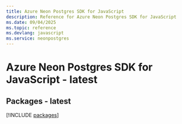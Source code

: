 ```yaml
---
title: Azure Neon Postgres SDK for JavaScript
description: Reference for Azure Neon Postgres SDK for JavaScript
ms.date: 09/04/2025
ms.topic: reference
ms.devlang: javascript
ms.service: neonpostgres
---
```

# Azure Neon Postgres SDK for JavaScript - latest
## Packages - latest
[!INCLUDE [packages](neon-postgres-index.md)]